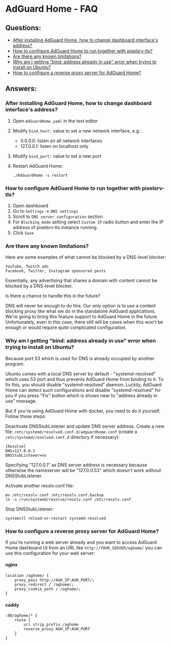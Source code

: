 # AdGuard Home - FAQ

## Questions:

* [After installing AdGuard Home, how to change dashboard interface's address?](#q1)
* [How to configure AdGuard Home to run together with pixelsrv-tls?](#q2)
* [Are there any known limitations?](#q3)
* [Why am I getting "bind: address already in use" error when trying to install on Ubuntu?](#q4)
* [How to configure a reverse proxy server for AdGuard Home?](#q5)

## Answers:

<a id="q1"></a>

### After installing AdGuard Home, how to change dashboard interface's address?

1. Open `AdGuardHome.yaml` in the text editor
2. Modify `bind_host:` value to set a new network interface, e.g.:

	* 0.0.0.0: listen on all network interfaces
	* 127.0.0.1: listen on localhost only

3. Modify `bind_port:` value to set a new port
4. Restart AdGuard Home:

	`./AdGuardHome -s restart`


<a id="q2"></a>

### How to configure AdGuard Home to run together with pixelsrv-tls?

1. Open dashboard
2. Go to `Settings` -> `DNS settings`
3. Scroll to `DNS server configuration` section
4. For `Blocking mode` setting select `Custom IP` radio button and enter the IP address of pixelsrv-tls instance running.
5. Click `Save`


<a id="q3"></a>

### Are there any known limitations?

Here are some examples of what cannot be blocked by a DNS-level blocker:

    YouTube, Twitch ads
    Facebook, Twitter, Instagram sponsored posts

Essentially, any advertising that shares a domain with content cannot be blocked by a DNS-level blocker.

Is there a chance to handle this in the future?

DNS will never be enough to do this.
Our only option is to use a content blocking proxy like what we do in the standalone AdGuard applications.
We're going to bring this feature support to AdGuard Home in the future.
Unfortunately, even in this case, there still will be cases when this won't be enough or would require quite complicated configuration.


<a id="q4"></a>

### Why am I getting "bind: address already in use" error when trying to install on Ubuntu?

Because port 53 which is used for DNS is already occupied by another program.

Ubuntu comes with a local DNS server by default - "systemd-resolved" which uses 53 port and thus prevents AdGuard Home from binding to it.  To fix this, you should disable "systemd-resolved" daemon.  Luckily, AdGuard Home can detect such configurations and disable "systemd-resolved" for you if you press "Fix" button which is shown near to "address already in use" message.

But if you're using AdGuard Home with docker, you need to do it yourself.  Follow these steps:

Deactivate DNSStubListener and update DNS server address.  Create a new file: `/etc/systemd/resolved.conf.d/adguardhome.conf` (create a `/etc/systemd/resolved.conf.d` directory if necessary):

    [Resolve]
    DNS=127.0.0.1
    DNSStubListener=no

Specifying "127.0.0.1" as DNS server address is necessary because otherwise the nameserver will be "127.0.0.53" which doesn't work without DNSStubListener.

Activate another resolv.conf file:

    mv /etc/resolv.conf /etc/resolv.conf.backup
    ln -s /run/systemd/resolve/resolv.conf /etc/resolv.conf

Stop DNSStubListener:

    systemctl reload-or-restart systemd-resolved


<a id="q5"></a>

### How to configure a reverse proxy server for AdGuard Home?

If you're running a web server already and you want to access AdGuard Home dashboard UI from an URL like `http://YOUR_SERVER/aghome/` you can use this configuration for your web server:

#### nginx

    location /aghome/ {
        proxy_pass http://AGH_IP:AGH_PORT/;
        proxy_redirect / /aghome/;
        proxy_cookie_path / /aghome/;
    }

#### caddy

    :80/aghome/* {
        route {
            uri strip_prefix /aghome
            reverse_proxy AGH_IP:AGH_PORT
        }
    }
